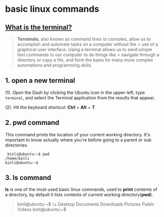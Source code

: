 # basic linux commands 
## [What is the terminal?](https://itconnect.uw.edu/learn/workshops/online-tutorials/web-publishing/what-is-a-terminal/)
> **Terminals**, also known as command lines or consoles, allow us to accomplish and automate tasks on a computer without the > use of a graphical user interface. Using a terminal allows us to send simple text commands to our computer to do things like > navigate through a directory or copy a file, and form the basis for many more complex automations and programming skills. 

## 1. open a new terminal 

(1). *Open* the Dash by clicking the Ubuntu icon in the upper-left, type `terminal`, and select the Terminal application from the results that appear.

(2). Hit the keyboard *shortcut*: **Ctrl** + **Alt** + **T**

## 2. pwd command

This command prints the location of your current working directory. It's important to know actually where you're before going to a parent or sub directories.
```
 binli@ubuntu:~$ pwd
/home/binli
binli@ubuntu:~$ 
```
## 3. ls command

**ls** is one of the  most used basic linux commands, used to **print** contents of a directory, by default it lists contents of current working directory(**pwd**).
> binli@ubuntu:~$ `ls`
> Desktop
> Documents
> Downloads
> Pictures
> Public
> Videos
> binli@ubuntu:~$ 
